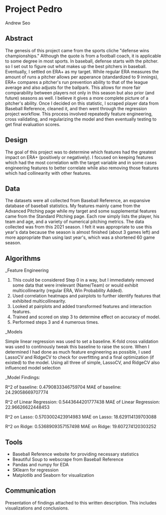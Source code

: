 # Project Pedro
Andrew Seo

## Abstract
The genesis of this project came from the sports cliche "defense wins championships." Although the quote is from a football coach, it is applicable to some degree in most sports. In baseball, defense starts with the pitcher. so I set out to figure out what makes up the best pitchers in baseball. Eventually, I settled on ERA+ as my target. While regular ERA measures the amount of runs a pitcher allows per apperance (standardized to 9 innings), ERA+ compares a pitcher's run prevention ability to that of the league average and also adjusts for the ballpark. This allows for more fair comparability between players not only in this season but also prior (and future) seasons as well. I believe it gives a more complete picture of a pitcher's ability. Once I decided on this statistic, I scraped player data from Baseball Reference, cleaned it, and then went through the regression project workflow. This process involved repeatedly feature engineering, cross validating, and regularizing the model and then eventually testing to get final evaluation scores.   

## Design
The goal of this project was to determine which features had the greatest impact on ERA+ (positively or negatively). 
I focused on keeping features which had the most correlation with the target variable and in some cases engineering features to better correlate while also removing those features which had collinearity with other features. 

## Data
The datasets were all collected from Baseball Reference, an expansive database of baseball statistics. My features mainly came from the Advanced Pitching page while my target and some supplemental features came from the Standard Pitching page. Each row simply lists the player, his team and age, and a variety of numerical pitching metrics. The data collected was from this 2021 season. I felt it was appropriate to use this year's data because the season is almost finished (about 3 games left) and more appropriate than using last year's, which was a shortened 60 game season. 

## Algorithms
_Feature Engineering
1. This could be considered Step 0 in a way, but I immediately removed some data that were irrelevant (Name/Team) or would exhibit multicollinearity (regular ERA, Win Probability Added).
2. Used correlation heatmaps and pairplots to further identify features that exhibited multicollinearity. 
3. Looked at pairplots and added transformed features and interaction features. 
4. Trained and scored on step 3 to determine effect on accuracy of model.
5. Performed steps 3 and 4 numerous times. 

_Models

Simple linear regression was used to set a baseline. K-fold cross validation was used to continously tweak this baseline to raise the score. When I determined I had done as much feature engineering as possible, I used LassoCV and RidgeCV to check for overfitting and a final optimization (if existed) to the model. Using all three of simple, LassoCV, and RidgeCV also influenced model selection

_Model Findings: 

R^2 of baseline: 0.4790833346759704
MAE of baseline: 24.29058669707774

R^2 of Linear Regression: 0.5443644201777438
MAE of Linear Regression: 22.96626622448453

R^2 on Lasso: 0.5703002423914983
MAE on Lasso: 18.629114139703088

R^2 on Ridge: 0.5368909357157498
MAE on Ridge: 19.607274120303252

## Tools
- Baseball Reference website for providing necessary statistics
- Beautiful Soup to webscrape from Baseball Reference
- Pandas and numpy for EDA
- SKlearn for regression
- Matplotlib and Seaborn for visualization

## Communication

Presentation of findings attached to this written description. This includes visualizations and conclusions. 
